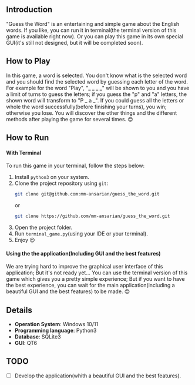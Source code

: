 ## Introduction
"Guess the Word" is an entertaining and simple game about the English words.
If you like, you can run it in terminal(the terminal version of this game is available right now). Or you can play this game in its own special GUI(it's still not designed, but it will be completed soon).

## How to Play
In this game, a word is selected. You don't know what is the selected word and you should find the selected word by guessing each letter of the word.
For example for the word "Play", "_ _ _ _" will be shown to you and you have a limit of turns to guess the letters; if you guess the "p" and "a" letters, the shown 
word will transform to "P _ a _". If you could guess all the letters or whole the word successfully(before finishing your turns), you win; otherwise
you lose.
You will discover the other things and the different methods after playing the game for several times. 😊

## How to Run

#### With Terminal
To run this game in your terminal, follow the steps below:
  1. Install `python3` on your system.
  2. Clone the project repository using `git`:
     ```bash
     git clone git@github.com:mm-ansarian/guess_the_word.git
     ```
     or
     ```bash
     git clone https://github.com/mm-ansarian/guess_the_word.git
     ```
  3. Open the project folder.
  4. Run `terminal_game.py`(using your IDE or your terminal).
  5. Enjoy 😉

#### Using the the application(Including GUI and the best features)
We are trying hard to improve the graphical user interface of this application; But it's not ready yet...
You can use the terminal version of this game which gives you a pretty simple experience; But if you want to have the best experience, you can wait for the main application(including a beautiful GUI and the best features) to be made. 😊

## Details
- **Operation System**: Windows 10/11
- **Programming language**: Python3
- **Database**: SQLite3
- **GUI**: QT6

## TODO
- [ ] Develop the application(whith a beautiful GUI and the best features).
     
